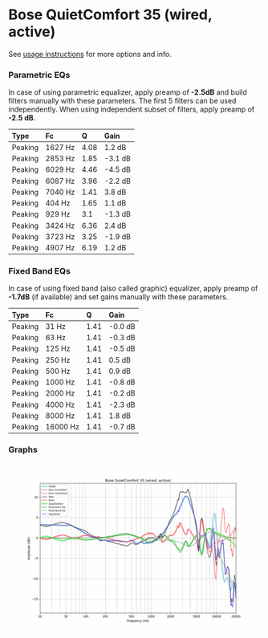 # Bose QuietComfort 35 (wired, active)
See [usage instructions](https://github.com/jaakkopasanen/AutoEq#usage) for more options and info.

### Parametric EQs
In case of using parametric equalizer, apply preamp of **-2.5dB** and build filters manually
with these parameters. The first 5 filters can be used independently.
When using independent subset of filters, apply preamp of **-2.5 dB**.

| Type    | Fc      |    Q | Gain    |
|:--------|:--------|:-----|:--------|
| Peaking | 1627 Hz | 4.08 | 1.2 dB  |
| Peaking | 2853 Hz | 1.85 | -3.1 dB |
| Peaking | 6029 Hz | 4.46 | -4.5 dB |
| Peaking | 6087 Hz | 3.96 | -2.2 dB |
| Peaking | 7040 Hz | 1.41 | 3.8 dB  |
| Peaking | 404 Hz  | 1.65 | 1.1 dB  |
| Peaking | 929 Hz  | 3.1  | -1.3 dB |
| Peaking | 3424 Hz | 6.36 | 2.4 dB  |
| Peaking | 3723 Hz | 3.25 | -1.9 dB |
| Peaking | 4907 Hz | 6.19 | 1.2 dB  |

### Fixed Band EQs
In case of using fixed band (also called graphic) equalizer, apply preamp of **-1.7dB**
(if available) and set gains manually with these parameters.

| Type    | Fc       |    Q | Gain    |
|:--------|:---------|:-----|:--------|
| Peaking | 31 Hz    | 1.41 | -0.0 dB |
| Peaking | 63 Hz    | 1.41 | -0.3 dB |
| Peaking | 125 Hz   | 1.41 | -0.5 dB |
| Peaking | 250 Hz   | 1.41 | 0.5 dB  |
| Peaking | 500 Hz   | 1.41 | 0.9 dB  |
| Peaking | 1000 Hz  | 1.41 | -0.8 dB |
| Peaking | 2000 Hz  | 1.41 | -0.2 dB |
| Peaking | 4000 Hz  | 1.41 | -2.3 dB |
| Peaking | 8000 Hz  | 1.41 | 1.8 dB  |
| Peaking | 16000 Hz | 1.41 | -0.7 dB |

### Graphs
![](./Bose%20QuietComfort%2035%20(wired,%20active).png)